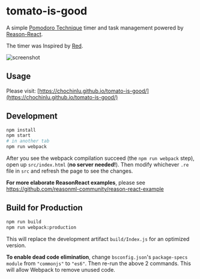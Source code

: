 # tomato-is-good

A simple [Pomodoro Technique](https://en.wikipedia.org/wiki/Pomodoro_Technique) timer and task management powered by [Reason-React](https://github.com/reasonml/reason-react).

The timer was Inspired by [Red](https://github.com/excitement-engineer/Red).

![screenshot](https://user-images.githubusercontent.com/1825273/46591994-5d892c00-caf1-11e8-9d05-a46b251fe096.png)

## Usage

Please visit: [https://chochinlu.github.io/tomato-is-good/](https://chochinlu.github.io/tomato-is-good/)

## Development

```sh
npm install
npm start
# in another tab
npm run webpack
```

After you see the webpack compilation succeed (the `npm run webpack` step), open up `src/index.html` (**no server needed!**). Then modify whichever `.re` file in `src` and refresh the page to see the changes.

**For more elaborate ReasonReact examples**, please see https://github.com/reasonml-community/reason-react-example

## Build for Production

```sh
npm run build
npm run webpack:production
```

This will replace the development artifact `build/Index.js` for an optimized version.

**To enable dead code elimination**, change `bsconfig.json`'s `package-specs` `module` from `"commonjs"` to `"es6"`. Then re-run the above 2 commands. This will allow Webpack to remove unused code.
